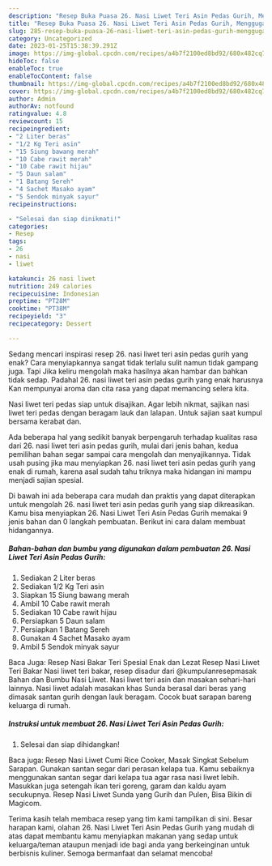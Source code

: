 ```yaml
---
description: "Resep Buka Puasa 26. Nasi Liwet Teri Asin Pedas Gurih, Menggugah Selera"
title: "Resep Buka Puasa 26. Nasi Liwet Teri Asin Pedas Gurih, Menggugah Selera"
slug: 285-resep-buka-puasa-26-nasi-liwet-teri-asin-pedas-gurih-menggugah-selera
category: Uncategorized
date: 2023-01-25T15:38:39.291Z
image: https://img-global.cpcdn.com/recipes/a4b7f2100ed8bd92/680x482cq70/26-nasi-liwet-teri-asin-pedas-gurih-foto-resep-utama.jpg
hideToc: false
enableToc: true
enableTocContent: false
thumbnail: https://img-global.cpcdn.com/recipes/a4b7f2100ed8bd92/680x482cq70/26-nasi-liwet-teri-asin-pedas-gurih-foto-resep-utama.jpg
cover: https://img-global.cpcdn.com/recipes/a4b7f2100ed8bd92/680x482cq70/26-nasi-liwet-teri-asin-pedas-gurih-foto-resep-utama.jpg
author: Admin
authorAv: notfound
ratingvalue: 4.8
reviewcount: 15
recipeingredient:
- "2 Liter beras"
- "1/2 Kg Teri asin"
- "15 Siung bawang merah"
- "10 Cabe rawit merah"
- "10 Cabe rawit hijau"
- "5 Daun salam"
- "1 Batang Sereh"
- "4 Sachet Masako ayam"
- "5 Sendok minyak sayur"
recipeinstructions:

- "Selesai dan siap dinikmati!"
categories:
- Resep
tags:
- 26
- nasi
- liwet

katakunci: 26 nasi liwet 
nutrition: 249 calories
recipecuisine: Indonesian
preptime: "PT28M"
cooktime: "PT38M"
recipeyield: "3"
recipecategory: Dessert

---
```



Sedang mencari inspirasi resep 26. nasi liwet teri asin pedas gurih yang enak? Cara menyiapkannya sangat tidak terlalu sulit namun tidak gampang juga. Tapi Jika keliru mengolah maka hasilnya akan hambar dan bahkan tidak sedap. Padahal 26. nasi liwet teri asin pedas gurih yang enak harusnya Kan mempunyai aroma dan cita rasa yang dapat memancing selera kita.


Nasi liwet teri pedas siap untuk disajikan. Agar lebih nikmat, sajikan nasi liwet teri pedas dengan beragam lauk dan lalapan. Untuk sajian saat kumpul bersama kerabat dan.

Ada beberapa hal yang sedikit banyak berpengaruh terhadap kualitas rasa dari 26. nasi liwet teri asin pedas gurih, mulai dari jenis bahan, kedua pemilihan bahan segar sampai cara mengolah dan menyajikannya. Tidak usah pusing jika mau menyiapkan 26. nasi liwet teri asin pedas gurih yang enak di rumah, karena asal sudah tahu triknya maka hidangan ini mampu menjadi sajian spesial.


Di bawah ini ada beberapa cara mudah dan praktis yang dapat diterapkan untuk mengolah 26. nasi liwet teri asin pedas gurih yang siap dikreasikan. Kamu bisa menyiapkan 26. Nasi Liwet Teri Asin Pedas Gurih memakai 9 jenis bahan dan 0 langkah pembuatan. Berikut ini cara dalam membuat hidangannya.

<!--inarticleads1-->

##### Bahan-bahan dan bumbu yang digunakan dalam pembuatan 26. Nasi Liwet Teri Asin Pedas Gurih:

1. Sediakan 2 Liter beras
1. Sediakan 1/2 Kg Teri asin
1. Siapkan 15 Siung bawang merah
1. Ambil 10 Cabe rawit merah
1. Sediakan 10 Cabe rawit hijau
1. Persiapkan 5 Daun salam
1. Persiapkan 1 Batang Sereh
1. Gunakan 4 Sachet Masako ayam
1. Ambil 5 Sendok minyak sayur


Baca Juga: Resep Nasi Bakar Teri Spesial Enak dan Lezat Resep Nasi Liwet Teri Bakar Nasi liwet teri bakar, resep disadur dari @kumpulanresepmasak⁣ Bahan dan Bumbu Nasi Liwet. Nasi liwet teri asin dan masakan sehari-hari lainnya. Nasi liwet adalah masakan khas Sunda berasal dari beras yang dimasak santan gurih dengan lauk beragam. Cocok buat sarapan bareng keluarga di rumah. 

<!--inarticleads2-->

##### Instruksi untuk membuat 26. Nasi Liwet Teri Asin Pedas Gurih:


1. Selesai dan siap dihidangkan!

Baca juga: Resep Nasi Liwet Cumi Rice Cooker, Masak Singkat Sebelum Sarapan. Gunakan santan segar dari perasan kelapa tua. Kamu sebaiknya menggunakan santan segar dari kelapa tua agar rasa nasi liwet lebih. Masukkan juga setengah ikan teri goreng, garam dan kaldu ayam secukupnya. Resep Nasi Liwet Sunda yang Gurih dan Pulen, Bisa Bikin di Magicom. 

Terima kasih telah membaca resep yang tim kami tampilkan di sini. Besar harapan kami, olahan 26. Nasi Liwet Teri Asin Pedas Gurih yang mudah di atas dapat membantu kamu menyiapkan makanan yang sedap untuk keluarga/teman ataupun menjadi ide bagi anda yang berkeinginan untuk berbisnis kuliner. Semoga bermanfaat dan selamat mencoba!
